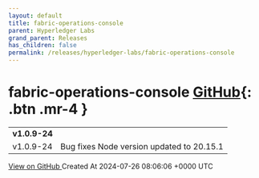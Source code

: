 ```yaml
---
layout: default
title: fabric-operations-console
parent: Hyperledger Labs
grand_parent: Releases
has_children: false
permalink: /releases/hyperledger-labs/fabric-operations-console
---
```


# fabric-operations-console <span class="fs-3 right-align">[GitHub](https://github.com/hyperledger-labs/fabric-operations-console){: .btn .mr-4 }</span>


<div>
    <table>
        <tr>
            <td colspan="2">
                <b>
                    v1.0.9-24
                </b>
            </td>
        </tr>
        <tr>
            <td>
                <span class="chip">
                    v1.0.9-24
                </span>
            </td>
            <td>
                Bug fixes
Node version updated to 20.15.1
            </td>
        </tr>
    </table>
    <a href="https://github.com/hyperledger-labs/fabric-operations-console/releases/tag/v1.0.9-24" class=".btn">
        View on GitHub
    </a>
    <span class="right-align">
        Created At 2024-07-26 08:06:06 +0000 UTC
    </span>
</div>

